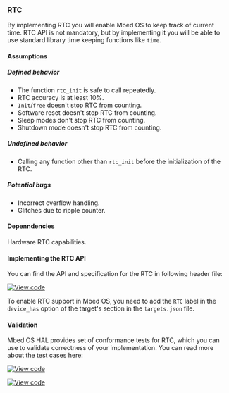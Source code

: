 ### RTC

By implementing RTC you will enable Mbed OS to keep track of current time. RTC API is not mandatory, but by implementing it you will be able to use standard library time keeping functions like `time`.

#### Assumptions

##### Defined behavior

- The function `rtc_init` is safe to call repeatedly.
- RTC accuracy is at least 10%.
- `Init`/`free` doesn't stop RTC from counting.
- Software reset doesn't stop RTC from counting.
- Sleep modes don't stop RTC from counting.
- Shutdown mode doesn't stop RTC from counting.

##### Undefined behavior

- Calling any function other than `rtc_init` before the initialization of the RTC.

##### Potential bugs

- Incorrect overflow handling.
- Glitches due to ripple counter.

#### Depenndencies

Hardware RTC capabilities.

#### Implementing the RTC API

You can find the API and specification for the RTC in following header file:

[![View code](https://www.mbed.com/embed/?type=library)](https://github.com/ARMmbed/mbed-os/blob/feature-hal-spec-rtc/hal/rtc_api.h)

To enable RTC support in Mbed OS, you need to add the `RTC` label in the `device_has` option of the target's section in the `targets.json` file.

#### Validation

Mbed OS HAL provides set of conformance tests for RTC, which you can use to validate correctness of your implementation. You can read more about the test cases here:

 [![View code](https://www.mbed.com/embed/?type=library)](https://github.com/ARMmbed/mbed-os/blob/feature-hal-spec-rtc/TESTS/mbed_hal/rtc/rtc_test.h)

 [![View code](https://www.mbed.com/embed/?type=library)](https://github.com/ARMmbed/mbed-os/blob/feature-hal-spec-rtc/TESTS/mbed_hal/rtc_reset/rtc_reset_test.h)
